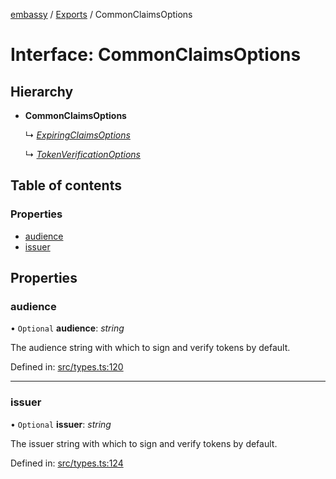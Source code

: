 [embassy](../README.md) / [Exports](../modules.md) / CommonClaimsOptions

# Interface: CommonClaimsOptions

## Hierarchy

* **CommonClaimsOptions**

  ↳ [*ExpiringClaimsOptions*](expiringclaimsoptions.md)

  ↳ [*TokenVerificationOptions*](tokenverificationoptions.md)

## Table of contents

### Properties

- [audience](commonclaimsoptions.md#audience)
- [issuer](commonclaimsoptions.md#issuer)

## Properties

### audience

• `Optional` **audience**: *string*

The audience string with which to sign and verify tokens by default.

Defined in: [src/types.ts:120](https://github.com/TomFrost/Embassy/blob/46b38ed/src/types.ts#L120)

___

### issuer

• `Optional` **issuer**: *string*

The issuer string with which to sign and verify tokens by default.

Defined in: [src/types.ts:124](https://github.com/TomFrost/Embassy/blob/46b38ed/src/types.ts#L124)
